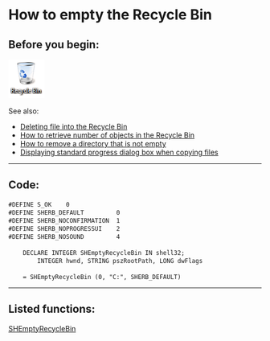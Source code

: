 <link rel="stylesheet" type="text/css" href="../css/win32api.css">  
<link rel="stylesheet" href="https://cdnjs.cloudflare.com/ajax/libs/font-awesome/4.7.0/css/font-awesome.min.css">

# How to empty the Recycle Bin

## Before you begin:
![](../images/recyclebin.png)  

See also:

* [Deleting file into the Recycle Bin](sample_321.md)  
* [How to retrieve number of objects in the Recycle Bin](sample_302.md)  
* [How to remove a directory that is not empty](sample_541.md)  
* [Displaying standard progress dialog box when copying files](sample_508.md)  
  
***  


## Code:
```foxpro  
#DEFINE S_OK    0
#DEFINE SHERB_DEFAULT         0
#DEFINE SHERB_NOCONFIRMATION  1
#DEFINE SHERB_NOPROGRESSUI    2
#DEFINE SHERB_NOSOUND         4

	DECLARE INTEGER SHEmptyRecycleBin IN shell32;
		INTEGER hwnd, STRING pszRootPath, LONG dwFlags

	= SHEmptyRecycleBin (0, "C:", SHERB_DEFAULT)  
```  
***  


## Listed functions:
[SHEmptyRecycleBin](../libraries/shell32/SHEmptyRecycleBin.md)  
